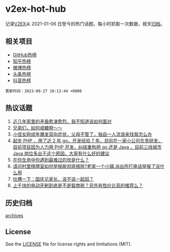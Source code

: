 # v2ex-hot-hub

 记录[V2EX](https://www.v2ex.com/)从 2021-01-06 日至今的热门话题。每小时抓取一次数据，按天[归档](archives)。
 
 ## 相关项目

- [GitHub热榜](https://github.com/it985/github-hot-hub)
- [知乎热榜](https://github.com/it985/zhihu-hot-hub)
- [微博热榜](https://github.com/it985/weibo-hot-hub)
- [头条热榜](https://github.com/it985/toutiao-hot-hub)
- [抖音热榜](https://github.com/it985/douyin-hot-hub)


 `更新时间：2023-09-27 10:13:44 +0800`

## 热议话题

1. [近几年家里的矛盾愈演愈烈，我不知道该如何面对](https://www.v2ex.com/t/977299)
1. [兄弟们，如何戒糖呀～～](https://www.v2ex.com/t/977179)
1. [小侄女刚成年爆发双向症状，父母不管了，独自一人流浪来找我怎么办](https://www.v2ex.com/t/977408)
1. [起步 PHP ，用了近 2 年 go，开发经验 7 年。目前在一家小公司负责研发，目前项目因为人力用 PHP 开发，纠结重构用 go 还是 Java ，目前三线城市 Java 岗位多出于这个原因，大家有什么好的建议](https://www.v2ex.com/t/977219)
1. [在你生命中你遇到最难过的坎是什么？](https://www.v2ex.com/t/977251)
1. [请问村里棋牌室如何举报能彻底根除?老家一个小镇.派出所打电话举报了没什么用](https://www.v2ex.com/t/977232)
1. [吐槽一下：国庆见家长，该不该一起回？](https://www.v2ex.com/t/977451)
1. [上千块的电动牙刷到底是不是智商税？另外有性价比高的推荐么？](https://www.v2ex.com/t/977223)

## 历史归档

[archives](archives)

## License

See the [LICENSE](LICENSE) file for license rights and limitations (MIT).
